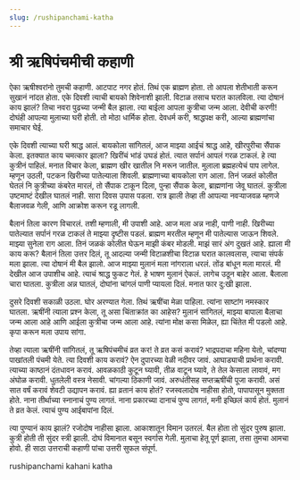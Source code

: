```yaml
---
slug: /rushipanchami-katha
---
```

# श्री ऋषिपंचमीची कहाणी

ऐका ऋषीश्वरांनो तुमची कहाणी. आटपाट नगर होतं. तिथं एक ब्राह्मण होता. तो आपला शेतीभाती करून सुखानं नांदत होता. एके दिवशी त्याची बायको शिवेनाशी झाली. विटाळ तसाच घरात कालविला. त्या दोषानं काय झालं? तिचा नवरा पुढच्या जन्मी बैल झाला. त्या बाईला आपला कुत्रीचा जन्म आला. देवीची करणी! दोघंही आपल्या मुलाच्या घरी होती. तो मोठा धार्मिक होता. देवधर्म करी, श्राद्धपक्ष करी, आल्या ब्राह्मणांचा समाचार घेई. 
 
एके दिवशी त्याच्या घरी श्राद्ध आलं. बायकोला सांगितलं, आज माझ्या आईचं श्राद्ध आहे, खीरपुरीचा सैंपाक केला. इतक्यात काय चमत्कार झाला? खिरींचं भांडं उघडं होतं. त्यात सर्पानं आपलं गरळ टाकलं. हे त्या कुत्रीनं पाहिलं. मनात विचार केला, ब्राह्मण खीर खातील नि मरून जातील. मुलाला ब्रह्महत्येचं पाप लागेल. म्हणून उठली, पटकन खिरीच्या पातेल्याला शिवली. ब्राह्मणाच्या बायकोला राग आला. तिनं जळतं कोलीत घेतलं नि कुत्रीच्या कंबरेत मारलं, तो सैंपाक टाकून दिला, पुन्हा सैंपाक केला, ब्राह्मणांना जेवू घातलं. कुत्रीला उष्टमाष्टं देखील घातलं नाही. सारा दिवस उपास पडला. रात्र झाली तेव्हा ती आपल्या नवऱ्याजवळ म्हणजे बैलाजवळ गेली, आणि आक्रोश करून रडू लागली. 
 
बैलानं तिला कारण विचारलं. तशी म्हणाली, मी उपाशी आहे. आज मला अन्न नाही, पाणी नाही. खिरीच्या पातेल्यात सर्पानं गरळ टाकलं ते माझ्या दृष्टीस पडलं. ब्राह्मण मरतील म्हणून मी पातेल्यास जाऊन शिवले. माझ्या सुनेला राग आला. तिनं जळकं कोलीत घेऊन माझी कंबर मोडली. माझं सारं अंग दुखतं आहे. ह्याला मी काय करू? बैलानं तिला उत्तर दिलं, तू आदल्या जन्मी विटाळशीचा विटाळ घरात कालवलास, त्याचा संपर्क मला झाला. त्या दोषानं मी बैल झालो. आज माझ्या मुलानं मला नांगराला धरलं. तोंड बांधून मला मारलं. मी देखील आज उपाशीच आहे. त्याचं श्राद्ध फुकट गेलं. हे भाषण मुलानं ऐकलं. लागेच उठून बाहेर आला. बैलाला चारा घातला. कुत्रीला अन्न घातलं, दोघांना चांगलं पाणी प्यायला दिलं. मनात फार दु:खी झाला.
 
दुसरे दिवशी सकाळी उठला. घोर अरण्यात गेला. तिथं ऋषींचा मेळा पाहिला. त्यांना साष्टांग नमस्कार घातला. ऋषींनी त्याला प्रश्न केला, तू असा चिंताक्रांत का आहेस? मुलानं सांगितलं, माझ्या बापाला बैलाचा जन्म आला आहे आणि आईला कुत्रीचा जन्म आला आहे. त्यांना मोक्ष कसा मिळेल, ह्या चिंतेत मी पडलो आहे. कृपा करून मला उपाय सांगा. 
 
तेव्हा त्याला ऋषींनी सांगितलं, तू ऋषिपंचमीचं व्रत कर! ते व्रत कसं करावं? भाद्रपदाचा महिना येतो, चांदण्या पाखांतली पंचमी येते. त्या दिवशी काय करावं? ऐन दुपारच्या वेळी नदीवर जावं. आघाड्याची प्रार्थना करावी. त्याच्या काष्ठानं दंतधावन करावं. आवळकाठी कुटून घ्यावी, तीळ वाटून घ्यावे, ते तेल केसाला लावावं, मग अंघोळ करावी. धुतलेली वस्त्र नेसावी. चांगल्या ठिकाणी जावं. अरुधंतीसह सप्तऋषींची पूजा करावी. असं सात वर्षं करावं शेवटी उद्यापन करावं. ह्या व्रतानं काय होतं? रजस्वलादोष नाहीसा होतो, पापापासून मुक्तता होते. नाना तीर्थाच्या स्नानाचं पुण्य लागतं. नाना प्रकारच्या दानाचं पुण्य लागतं, मनी इच्छिलं कार्य होतं. मुलानं ते व्रत केलं. त्याचं पुण्य आईबापांना दिलं. 
 
त्या पुण्यानं काय झालं? रजोदोष नाहीसा झाला. आकाशातून विमान उतरलं. बैल होता तो सुंदर पुरुष झाला. कुत्री होती ती सुंदर स्त्री झाली. दोघं विमानात बसून स्वर्गास गेली. मुलाचा हेतू पूर्ण झाला, तसा तुमचा आमचा होवो. ही साठा उत्तराची कहाणी पांचा उत्तरी सुफल संपूर्ण.





<span class='index-text'> rushipanchami kahani katha </span>